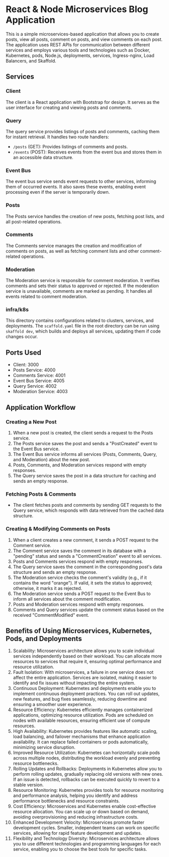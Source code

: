 # React & Node Microservices Blog Application

This is a simple microservices-based application that allows you to create posts, view all posts, comment on posts, and view comments on each post. The application uses REST APIs for communication between different services and employs various tools and technologies such as Docker, Kubernetes, pods, Node.js, deployments, services, Ingress-nginx, Load Balancers, and Skaffold.

## Services

### Client
The client is a React application with Bootstrap for design. It serves as the user interface for creating and viewing posts and comments.

### Query
The query service provides listings of posts and comments, caching them for instant retrieval. It handles two route handlers:
- `/posts` (GET): Provides listings of comments and posts.
- `/events` (POST): Receives events from the event bus and stores them in an accessible data structure.

### Event Bus
The event bus service sends event requests to other services, informing them of occurred events. It also saves these events, enabling event processing even if the server is temporarily down.

### Posts
The Posts service handles the creation of new posts, fetching post lists, and all post-related operations.

### Comments
The Comments service manages the creation and modification of comments on posts, as well as fetching comment lists and other comment-related operations.

### Moderation
The Moderation service is responsible for comment moderation. It verifies comments and sets their status to approved or rejected. If the moderation service is unavailable, comments are marked as pending. It handles all events related to comment moderation.

### infra/k8s
This directory contains configurations related to clusters, services, and deployments. The `scaffold.yaml` file in the root directory can be run using `skaffold dev`, which builds and deploys all services, updating them if code changes occur.

## Ports Used
- Client: 3000
- Posts Service: 4000
- Comments Service: 4001
- Event Bus Service: 4005
- Query Service: 4002
- Moderation Service: 4003

## Application Workflow

### Creating a New Post
1. When a new post is created, the client sends a request to the Posts service.
2. The Posts service saves the post and sends a "PostCreated" event to the Event Bus service.
3. The Event Bus service informs all services (Posts, Comments, Query, and Moderation) about the new post.
4. Posts, Comments, and Moderation services respond with empty responses.
5. The Query service saves the post in a data structure for caching and sends an empty response.

### Fetching Posts & Comments
- The client fetches posts and comments by sending GET requests to the Query service, which responds with data retrieved from the cached data structure.

### Creating & Modifying Comments on Posts
1. When a client creates a new comment, it sends a POST request to the Comment service.
2. The Comment service saves the comment in its database with a "pending" status and sends a "CommentCreation" event to all services.
3. Posts and Comments services respond with empty responses.
4. The Query service saves the comment in the corresponding post's data structure and sends an empty response.
5. The Moderation service checks the comment's validity (e.g., if it contains the word "orange"). If valid, it sets the status to approved; otherwise, it marks it as rejected.
6. The Moderation service sends a POST request to the Event Bus to inform all services about the comment modification.
7. Posts and Moderation services respond with empty responses.
8. Comments and Query services update the comment status based on the received "CommentModified" event.

## Benefits of Using Microservices, Kubernetes, Pods, and Deployments
1. Scalability:
Microservices architecture allows you to scale individual services independently based on their workload. You can allocate more resources to services that require it, ensuring optimal performance and resource utilization.
2. Fault Isolation:
With microservices, a failure in one service does not affect the entire application. Services are isolated, making it easier to identify and fix issues without impacting the entire system.
3. Continuous Deployment:
Kubernetes and deployments enable you to implement continuous deployment practices. You can roll out updates, new features, and bug fixes seamlessly, reducing downtime and ensuring a smoother user experience.
4. Resource Efficiency:
Kubernetes efficiently manages containerized applications, optimizing resource utilization. Pods are scheduled on nodes with available resources, ensuring efficient use of compute resources.
5. High Availability:
Kubernetes provides features like automatic scaling, load balancing, and failover mechanisms that enhance application availability. It can replace failed containers or pods automatically, minimizing service disruption.
6. Improved Resource Utilization:
Kubernetes can horizontally scale pods across multiple nodes, distributing the workload evenly and preventing resource bottlenecks.
7. Rolling Updates and Rollbacks:
Deployments in Kubernetes allow you to perform rolling updates, gradually replacing old versions with new ones. If an issue is detected, rollbacks can be executed quickly to revert to a stable version.
8. Resource Monitoring:
Kubernetes provides tools for resource monitoring and performance analysis, helping you identify and address performance bottlenecks and resource constraints.
9. Cost Efficiency:
Microservices and Kubernetes enable cost-effective resource allocation. You can scale up or down based on demand, avoiding overprovisioning and reducing infrastructure costs.
10. Enhanced Development Velocity:
Microservices promote faster development cycles. Smaller, independent teams can work on specific services, allowing for rapid feature development and updates.
11. Flexibility and Technology Diversity:
Microservices architecture allows you to use different technologies and programming languages for each service, enabling you to choose the best tools for specific tasks.

